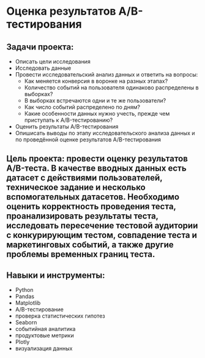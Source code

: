 # Оценка результатов А/В-тестирования

## Задачи проекта: 
- Описать цели исследования
- Исследовать данные
- Провести исследовательский анализ данных и ответить на вопросы:
    - Как меняется конверсия в воронке на разных этапах?
    - Количество событий на пользователя одинаково распределены в выборках?
    - В выборках встречаются одни и те же пользователи?
    - Как число событий распределено по дням?
    - Какие особенности данных нужно учесть, прежде чем приступать к A/B-тестированию?
- Оценить результаты A/B-тестирования
- Опишисать выводы по этапу исследовательского анализа данных и по проведённой оценке результатов A/B-тестирования

## Цель проекта: провести оценку результатов A/B-теста. В качестве вводных данных есть датасет с действиями пользователей, техническое задание и несколько вспомогательных датасетов. Необходимо оценить корректность проведения теста, проанализировать результаты теста, исследовать пересечение тестовой аудитории с конкурирующим тестом, совпадение теста и маркетинговых событий, а также другие проблемы временных границ теста.

## Навыки и инструменты: 
- Python
- Pandas
- Matplotlib
- A/B-тестирование
- проверка статистических гипотез
- Seaborn
- событийная аналитика
- продуктовые метрики
- Plotly
- визуализация данных

